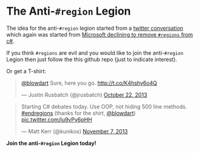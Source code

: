 The Anti-`#region` Legion
=========================

The idea for the anti-`#region` legion started from a [twitter conversation](https://twitter.com/jrusbatch/status/392473615557746688) which again was started from [Microsoft declining to remove `#regions` from c#](https://visualstudio.uservoice.com/forums/121579-visual-studio/suggestions/2678342-region-directive-considered-harmful-was-get-rid). 

If you think `#regions` are evil and you would like to join the anti-`#region` Legion then just follow the this github repo (just to indicate interest).  

Or get a T-shirt:

<blockquote class="twitter-tweet"><p><a href="https://twitter.com/blowdart">@blowdart</a> Sure, here you go. <a href="http://t.co/K4hshy6o4Q">http://t.co/K4hshy6o4Q</a></p>&mdash; Justin Rusbatch (@jrusbatch) <a href="https://twitter.com/jrusbatch/statuses/392515122088132608">October 22, 2013</a></blockquote>
<script async src="//platform.twitter.com/widgets.js" charset="utf-8"></script>

<blockquote class="twitter-tweet"><p>Starting C# debates today. Use OOP, not hiding 500 line methods. <a href="https://twitter.com/search?q=%23endregions&amp;src=hash">#endregions</a> (thanks for the shirt, <a href="https://twitter.com/blowdart">@blowdart</a>) <a href="http://t.co/lu9vPv6pHH">pic.twitter.com/lu9vPv6pHH</a></p>&mdash; Matt Kerr (@kunikos) <a href="https://twitter.com/kunikos/statuses/398528549230870528">November 7, 2013</a></blockquote>
<script async src="//platform.twitter.com/widgets.js" charset="utf-8"></script>

**Join the anti-`#region` Legion today!**
